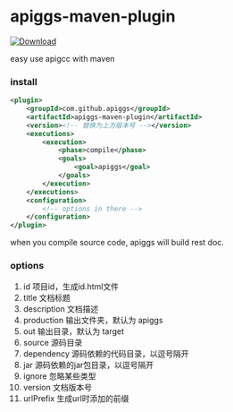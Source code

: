 # apiggs-maven-plugin
[ ![Download](https://api.bintray.com/packages/apiggs/maven/apiggs-maven-plugin/images/download.svg) ](https://bintray.com/apiggs/maven/apiggs-maven-plugin/_latestVersion)

easy use apigcc with maven

### install
```xml
<plugin>
    <groupId>com.github.apiggs</groupId>
    <artifactId>apiggs-maven-plugin</artifactId>
    <version><!-- 替换为上方版本号 --></version>
    <executions>
        <execution>
            <phase>compile</phase>
            <goals>
                <goal>apiggs</goal>
            </goals>
        </execution>
    </executions>
    <configuration>
        <!-- options in there -->
    </configuration>
</plugin>
```

when you compile source code, apiggs will build rest doc.

### options

1. id 项目id，生成id.html文件
1. title 文档标题
1. description 文档描述
1. production 输出文件夹，默认为 apiggs
1. out 输出目录，默认为 target
1. source 源码目录
1. dependency 源码依赖的代码目录，以逗号隔开
1. jar 源码依赖的jar包目录，以逗号隔开
1. ignore 忽略某些类型
1. version 文档版本号
1. urlPrefix 生成url时添加的前缀